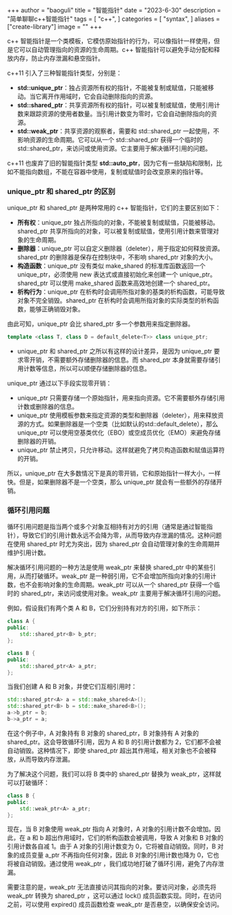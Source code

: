 +++
author = "baoguli"
title = "智能指针"
date = "2023-6-30"
description = "简单聊聊c++智能指针"
tags = [
    "c++",
]
categories = [
    "syntax",
]
aliases = ["create-library"]
image = ""
+++  


c++ 智能指针是一个类模板，它模仿原始指针的行为，可以像指针一样使用，但是它可以自动管理指向的资源的生命周期。c++ 智能指针可以避免手动分配和释放内存，防止内存泄漏和悬空指针。

c++11 引入了三种智能指针类型，分别是：

- **std::unique_ptr<T>**：独占资源所有权的指针，不能被复制或赋值，只能被移动。当它离开作用域时，它会自动删除指向的资源。
- **std::shared_ptr<T>**：共享资源所有权的指针，可以被复制或赋值，使用引用计数来跟踪资源的使用者数量。当引用计数变为零时，它会自动删除指向的资源。
- **std::weak_ptr<T>**：共享资源的观察者，需要和 std::shared_ptr 一起使用，不影响资源的生命周期。它可以从一个 std::shared_ptr 获得一个临时的 std::shared_ptr，来访问或使用资源。它主要用于解决循环引用的问题。

c++11 也废弃了旧的智能指针类型 **std::auto_ptr<T>**，因为它有一些缺陷和限制，比如不能指向数组，不能在容器中使用，复制或赋值时会改变原来的指针等。

### unique_ptr 和 shared_ptr 的区别

unique_ptr 和 shared_ptr 是两种常用的 c++ 智能指针，它们的主要区别如下：

- **所有权**：unique_ptr 独占所指向的对象，不能被复制或赋值，只能被移动。shared_ptr 共享所指向的对象，可以被复制或赋值，使用引用计数来管理对象的生命周期。
- **删除器**：unique_ptr 可以自定义删除器（deleter），用于指定如何释放资源。shared_ptr 的删除器是保存在控制块中，不影响 shared_ptr 对象的大小。
- **构造函数**：unique_ptr 没有类似 make_shared 的标准库函数返回一个 unique_ptr，必须使用 new 表达式或直接初始化来创建一个 unique_ptr。shared_ptr 可以使用 make_shared 函数来高效地创建一个 shared_ptr。
- **析构行为**：unique_ptr 在析构时会调用所指对象的基类的析构函数，可能导致对象不完全销毁。shared_ptr 在析构时会调用所指对象的实际类型的析构函数，能够正确销毁对象。


由此可知，unique_ptr 会比 shared_ptr 多一个参数用来指定删除器。

```cpp
template <class T, class D = default_delete<T>> class unique_ptr;
```

- unique_ptr 和 shared_ptr 之所以有这样的设计差异，是因为 unique_ptr 要求零开销，不需要额外存储删除器的信息。而 shared_ptr 本身就需要存储引用计数等信息，所以可以顺便存储删除器的信息。

unique_ptr 通过以下手段实现零开销：

- unique_ptr 只需要存储一个原始指针，用来指向资源。它不需要额外存储引用计数或删除器的信息。
- unique_ptr 使用模板参数来指定资源的类型和删除器（deleter），用来释放资源的方式。如果删除器是一个空类（比如默认的std::default_delete），那么 unique_ptr 可以使用空基类优化（EBO）或空成员优化（EMO）来避免存储删除器的开销。
- unique_ptr 禁止拷贝，只允许移动。这样就避免了拷贝构造函数和赋值运算符的开销。

所以，unique_ptr 在大多数情况下是真的零开销，它和原始指针一样大小，一样快。但是，如果删除器不是一个空类，那么 unique_ptr 就会有一些额外的存储开销。


### 循环引用问题

循环引用问题是指当两个或多个对象互相持有对方的引用（通常是通过智能指针），导致它们的引用计数永远不会降为零，从而导致内存泄漏的情况。这种问题在使用 shared_ptr 时尤为突出，因为 shared_ptr 会自动管理对象的生命周期并维护引用计数。

解决循环引用问题的一种方法是使用 weak_ptr 来替换 shared_ptr 中的某些引用，从而打破循环。weak_ptr 是一种弱引用，它不会增加所指向对象的引用计数，也不会影响对象的生命周期。weak_ptr 可以从一个 shared_ptr 获得一个临时的 shared_ptr，来访问或使用对象。weak_ptr 主要用于解决循环引用的问题。

例如，假设我们有两个类 A 和 B，它们分别持有对方的引用，如下所示：

```cpp
class A {
public:
    std::shared_ptr<B> b_ptr;
};

class B {
public:
    std::shared_ptr<A> a_ptr;
};
```

当我们创建 A 和 B 对象，并使它们互相引用时：

```cpp
std::shared_ptr<A> a = std::make_shared<A>();
std::shared_ptr<B> b = std::make_shared<B>();
a->b_ptr = b;
b->a_ptr = a;
```

在这个例子中，A 对象持有 B 对象的 shared_ptr，B 对象持有 A 对象的 shared_ptr。这会导致循环引用，因为 A 和 B 的引用计数都为 2，它们都不会被自动销毁。这种情况下，即使 shared_ptr 超出其作用域，相关对象也不会被释放，从而导致内存泄漏。

为了解决这个问题，我们可以将 B 类中的 shared_ptr<A> 替换为 weak_ptr<A>，这样就可以打破循环：

```cpp
class B {
public:
    std::weak_ptr<A> a_ptr;
};
```

现在，当 B 对象使用 weak_ptr 指向 A 对象时，A 对象的引用计数不会增加。因此，在 a 和 b 超出作用域时，它们的析构函数会被调用，导致 A 对象和 B 对象的引用计数各自减 1。由于 A 对象的引用计数变为 0，它将被自动销毁。同时，B 对象的成员变量 a_ptr 不再指向任何对象，因此 B 对象的引用计数也降为 0，它也将被自动销毁。通过使用 weak_ptr ，我们成功地打破了循环引用，避免了内存泄漏。

需要注意的是，weak_ptr 无法直接访问其指向的对象。要访问对象，必须先将 weak_ptr 转换为 shared_ptr ，这可以通过 lock() 成员函数实现。同时，在访问之前，可以使用 expired() 成员函数检查 weak_ptr 是否悬空，以确保安全访问。

